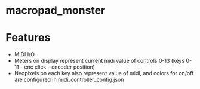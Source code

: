 # macropad_monster

# Features
* MIDI I/O
* Meters on display represent current midi value of controls 0-13 (keys 0-11 - enc click - encoder position)
* Neopixels on each key also represent value of midi, and colors for on/off are configured in midi_controller_config.json